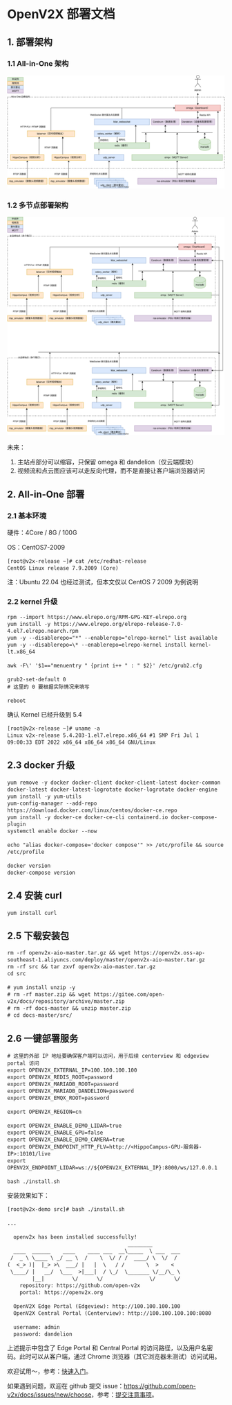 # OpenV2X 部署文档

## 1. 部署架构

### 1.1 All-in-One 架构

![](/docs/images/openv2x-deployment-aio.drawio.svg)

### 1.2 多节点部署架构

![](/docs/images/openv2x-deployment-mutlinodes.drawio.svg)

未来：

1. 主站点部分可以缩容，只保留 omega 和 dandelion（仅云端模块）
2. 视频流和点云图应该可以走反向代理，而不是直接让客户端浏览器访问

## 2. All-in-One 部署

### 2.1 基本环境

硬件：4Core / 8G / 100G

OS：CentOS7-2009

```console
[root@v2x-release ~]# cat /etc/redhat-release
CentOS Linux release 7.9.2009 (Core)
```

注：Ubuntu 22.04 也经过测试，但本文仅以 CentOS 7 2009 为例说明

### 2.2 kernel 升级

```shell
rpm --import https://www.elrepo.org/RPM-GPG-KEY-elrepo.org
yum install -y https://www.elrepo.org/elrepo-release-7.0-4.el7.elrepo.noarch.rpm
yum -y --disablerepo="*" --enablerepo="elrepo-kernel" list available
yum -y --disablerepo=\* --enablerepo=elrepo-kernel install kernel-lt.x86_64

awk -F\' '$1=="menuentry " {print i++ " : " $2}' /etc/grub2.cfg

grub2-set-default 0
# 这里的 0 要根据实际情况来填写

reboot
```

确认 Kernel 已经升级到 5.4

```console
[root@v2x-release ~]# uname -a
Linux v2x-release 5.4.203-1.el7.elrepo.x86_64 #1 SMP Fri Jul 1 09:00:33 EDT 2022 x86_64 x86_64 x86_64 GNU/Linux
```

## 2.3 docker 升级

```shell
yum remove -y docker docker-client docker-client-latest docker-common docker-latest docker-latest-logrotate docker-logrotate docker-engine
yum install -y yum-utils
yum-config-manager --add-repo https://download.docker.com/linux/centos/docker-ce.repo
yum install -y docker-ce docker-ce-cli containerd.io docker-compose-plugin
systemctl enable docker --now

echo "alias docker-compose='docker compose'" >> /etc/profile && source /etc/profile

docker version
docker-compose version
```

## 2.4 安装 curl

```shell
yum install curl
```

## 2.5 下载安装包

```shell
rm -rf openv2x-aio-master.tar.gz && wget https://openv2x.oss-ap-southeast-1.aliyuncs.com/deploy/master/openv2x-aio-master.tar.gz
rm -rf src && tar zxvf openv2x-aio-master.tar.gz
cd src

# yum install unzip -y
# rm -rf master.zip && wget https://gitee.com/open-v2x/docs/repository/archive/master.zip
# rm -rf docs-master && unzip master.zip
# cd docs-master/src/
```

## 2.6 一键部署服务

```shell
# 这里的外部 IP 地址要确保客户端可以访问，用于后续 centerview 和 edgeview portal 访问
export OPENV2X_EXTERNAL_IP=100.100.100.100
export OPENV2X_REDIS_ROOT=password
export OPENV2X_MARIADB_ROOT=password
export OPENV2X_MARIADB_DANDELION=password
export OPENV2X_EMQX_ROOT=password

export OPENV2X_REGION=cn

export OPENV2X_ENABLE_DEMO_LIDAR=true
export OPENV2X_ENABLE_GPU=false
export OPENV2X_ENABLE_DEMO_CAMERA=true
export OPENV2X_ENDPOINT_HTTP_FLV=http://<HippoCampus-GPU-服务器-IP>:10101/live
export OPENV2X_ENDPOINT_LIDAR=ws://${OPENV2X_EXTERNAL_IP}:8000/ws/127.0.0.1

bash ./install.sh
```

安装效果如下：

```console
[root@v2x-demo src]# bash ./install.sh 

...

  openv2x has been installed successfully!
                                       ________           
  ____  ______    ____    ____ ___  __\_____  \ ___  ___ 
 /  _ \ \____ \ _/ __ \  /    \  \/ / /  ____/ \  \/  / 
(  <_> )|  |_> >\  ___/ |   |  \   / /       \  >    <  
 \____/ |   __/  \___  >|___|  / \_/  \_______ \/__/\_ \ 
        |__|         \/      \/               \/      \/ 
    repository: https://github.com/open-v2x
    portal: https://openv2x.org

  OpenV2X Edge Portal (Edgeview): http://100.100.100.100
  OpenV2X Central Portal (Centerview): http://100.100.100.100:8080

  username: admin
  password: dandelion
```

上述提示中包含了 Edge Portal 和 Central Portal 的访问路径，以及用户名密码。此时可以从客户端，通过 Chrome 浏览器（其它浏览器未测试）访问试用。

欢迎试用～，参考：[快速入门](v2x-quick-start.md)。

如果遇到问题，欢迎在 github 提交
issue：<https://github.com/open-v2x/docs/issues/new/choose>，参考：[提交注意事项](v2x_contribution-zh_CN.md)。
